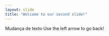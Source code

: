 ```yaml
---
layout: slide
title: "Welcome to our second slide!"
---
```

Mudança de texto
Use the left arrow to go back!
